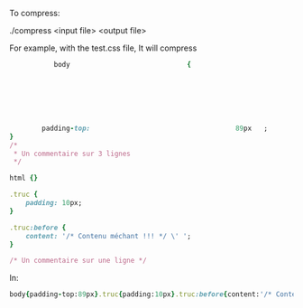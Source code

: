 To compress:

./compress \<input file\> \<output file\>

For example, with the test.css file, It will compress
```ruby
           body 							{







		padding-top: 									89px   ;
}
/*
 * Un commentaire sur 3 lignes
 */

html {}

.truc {
	padding: 10px;
}

.truc:before {
	content: '/* Contenu méchant !!! */ \' ';
}

/* Un commentaire sur une ligne */
```

In:

```ruby
body{padding-top:89px}.truc{padding:10px}.truc:before{content:'/* Contenu méchant !!! */ \' '}
```
